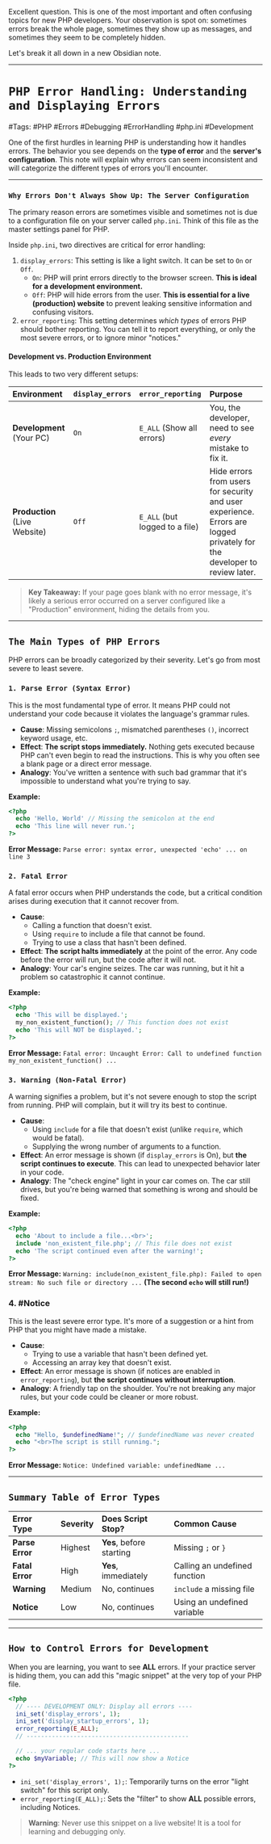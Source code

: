 Excellent question. This is one of the most important and often confusing topics for new PHP developers. Your observation is spot on: sometimes errors break the whole page, sometimes they show up as messages, and sometimes they seem to be completely hidden.

Let's break it all down in a new Obsidian note.

***

# `PHP Error Handling: Understanding and Displaying Errors`

#Tags: #PHP #Errors #Debugging #ErrorHandling #php.ini #Development

One of the first hurdles in learning PHP is understanding how it handles errors. The behavior you see depends on the **type of error** and the **server's configuration**. This note will explain why errors can seem inconsistent and will categorize the different types of errors you'll encounter.

---

### `Why Errors Don't Always Show Up: The Server Configuration`

The primary reason errors are sometimes visible and sometimes not is due to a configuration file on your server called `php.ini`. Think of this file as the master settings panel for PHP.

Inside `php.ini`, two directives are critical for error handling:

1.  `display_errors`: This setting is like a light switch. It can be set to `On` or `Off`.
    *   `On`: PHP will print errors directly to the browser screen. **This is ideal for a development environment.**
    *   `Off`: PHP will hide errors from the user. **This is essential for a live (production) website** to prevent leaking sensitive information and confusing visitors.
2.  `error_reporting`: This setting determines *which types* of errors PHP should bother reporting. You can tell it to report everything, or only the most severe errors, or to ignore minor "notices."

#### **Development vs. Production Environment**

This leads to two very different setups:

| Environment | `display_errors` | `error_reporting` | Purpose |
| :--- | :--- | :--- | :--- |
| **Development** (Your PC) | `On` | `E_ALL` (Show all errors) | You, the developer, need to see *every* mistake to fix it. |
| **Production** (Live Website)| `Off` | `E_ALL` (but logged to a file) | Hide errors from users for security and user experience. Errors are logged privately for the developer to review later. |

> **Key Takeaway:** If your page goes blank with no error message, it's likely a serious error occurred on a server configured like a "Production" environment, hiding the details from you.

---

## `The Main Types of PHP Errors`

PHP errors can be broadly categorized by their severity. Let's go from most severe to least severe.

### `1. Parse Error (Syntax Error)`

This is the most fundamental type of error. It means PHP could not understand your code because it violates the language's grammar rules.

*   **Cause**: Missing semicolons `;`, mismatched parentheses `()`, incorrect keyword usage, etc.
*   **Effect**: **The script stops immediately.** Nothing gets executed because PHP can't even begin to read the instructions. This is why you often see a blank page or a direct error message.
*   **Analogy**: You've written a sentence with such bad grammar that it's impossible to understand what you're trying to say.

**Example:**
```php
<?php
  echo 'Hello, World' // Missing the semicolon at the end
  echo 'This line will never run.';
?>
```
**Error Message:** `Parse error: syntax error, unexpected 'echo' ... on line 3`

### `2. Fatal Error`

A fatal error occurs when PHP understands the code, but a critical condition arises during execution that it cannot recover from.

*   **Cause**:
    *   Calling a function that doesn't exist.
    *   Using `require` to include a file that cannot be found.
    *   Trying to use a class that hasn't been defined.
*   **Effect**: **The script halts immediately** at the point of the error. Any code before the error will run, but the code after it will not.
*   **Analogy**: Your car's engine seizes. The car was running, but it hit a problem so catastrophic it cannot continue.

**Example:**
```php
<?php
  echo 'This will be displayed.';
  my_non_existent_function(); // This function does not exist
  echo 'This will NOT be displayed.';
?>
```
**Error Message:** `Fatal error: Uncaught Error: Call to undefined function my_non_existent_function() ...`

### `3. Warning (Non-Fatal Error)`

A warning signifies a problem, but it's not severe enough to stop the script from running. PHP will complain, but it will try its best to continue.

*   **Cause**:
    *   Using `include` for a file that doesn't exist (unlike `require`, which would be fatal).
    *   Supplying the wrong number of arguments to a function.
*   **Effect**: An error message is shown (if `display_errors` is On), but **the script continues to execute**. This can lead to unexpected behavior later in your code.
*   **Analogy**: The "check engine" light in your car comes on. The car still drives, but you're being warned that something is wrong and should be fixed.

**Example:**
```php
<?php
  echo 'About to include a file...<br>';
  include 'non_existent_file.php'; // This file does not exist
  echo 'The script continued even after the warning!';
?>
```
**Error Message:** `Warning: include(non_existent_file.php): Failed to open stream: No such file or directory ...`
**(The second `echo` will still run!)**

### 4. #Notice

This is the least severe error type. It's more of a suggestion or a hint from PHP that you might have made a mistake.

*   **Cause**:
    *   Trying to use a variable that hasn't been defined yet.
    *   Accessing an array key that doesn't exist.
*   **Effect**: An error message is shown (if notices are enabled in `error_reporting`), but **the script continues without interruption**.
*   **Analogy**: A friendly tap on the shoulder. You're not breaking any major rules, but your code could be cleaner or more robust.

**Example:**
```php
<?php
  echo "Hello, $undefinedName!"; // $undefinedName was never created
  echo "<br>The script is still running.";
?>
```
**Error Message:** `Notice: Undefined variable: undefinedName ...`

---

## `Summary Table of Error Types`

| Error Type | Severity | Does Script Stop? | Common Cause |
| :--- | :--- | :--- | :--- |
| **Parse Error** | Highest | **Yes**, before starting | Missing `;` or `}` |
| **Fatal Error** | High | **Yes**, immediately | Calling an undefined function |
| **Warning** | Medium | No, continues | `include` a missing file |
| **Notice** | Low | No, continues | Using an undefined variable |

---

## `How to Control Errors for Development`

When you are learning, you want to see **ALL** errors. If your practice server is hiding them, you can add this "magic snippet" at the very top of your PHP file.

```php
<?php
  // ---- DEVELOPMENT ONLY: Display all errors ----
  ini_set('display_errors', 1);
  ini_set('display_startup_errors', 1);
  error_reporting(E_ALL);
  // ---------------------------------------------

  // ... your regular code starts here ...
  echo $myVariable; // This will now show a Notice
?>
```
*   `ini_set('display_errors', 1);`: Temporarily turns on the error "light switch" for this script only.
*   `error_reporting(E_ALL);`: Sets the "filter" to show **ALL** possible errors, including Notices.

> **Warning**: Never use this snippet on a live website! It is a tool for learning and debugging only.